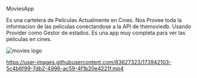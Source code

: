 MoviesApp

Es una cartelera de Peliculas Actualmente en Cines. Nos Provee toda la informacion de las peliculas conectandose a la API de themoviedb. Usando Provider como Gestor de estados. Es una app muy completa para ver las peliculas en cines.



![movies logo](https://user-images.githubusercontent.com/83627323/173942090-2bed66b1-f206-453d-b0e4-51a0324d76f6.png)





https://user-images.githubusercontent.com/83627323/173942103-5c4b6f99-7db2-4996-ac59-4f1b20e4221f.mp4

